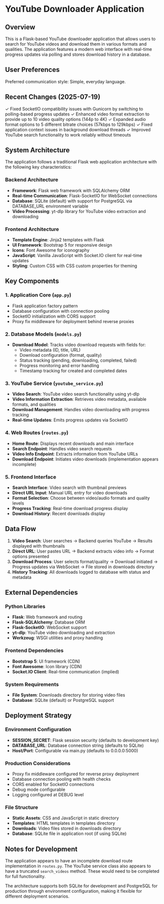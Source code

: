 # YouTube Downloader Application

## Overview

This is a Flask-based YouTube downloader application that allows users to search for YouTube videos and download them in various formats and qualities. The application features a modern web interface with real-time progress updates via polling and stores download history in a database.

## User Preferences

Preferred communication style: Simple, everyday language.

## Recent Changes (2025-07-19)

✓ Fixed SocketIO compatibility issues with Gunicorn by switching to polling-based progress updates
✓ Enhanced video format extraction to provide up to 10 video quality options (144p to 4K)
✓ Expanded audio format options to 5 different bitrate choices (57kbps to 129kbps)
✓ Fixed application context issues in background download threads
✓ Improved YouTube search functionality to work reliably without timeouts

## System Architecture

The application follows a traditional Flask web application architecture with the following key characteristics:

### Backend Architecture
- **Framework**: Flask web framework with SQLAlchemy ORM
- **Real-time Communication**: Flask-SocketIO for WebSocket connections
- **Database**: SQLite (default) with support for PostgreSQL via DATABASE_URL environment variable
- **Video Processing**: yt-dlp library for YouTube video extraction and downloading

### Frontend Architecture
- **Template Engine**: Jinja2 templates with Flask
- **UI Framework**: Bootstrap 5 for responsive design
- **Icons**: Font Awesome for iconography
- **JavaScript**: Vanilla JavaScript with Socket.IO client for real-time updates
- **Styling**: Custom CSS with CSS custom properties for theming

## Key Components

### 1. Application Core (`app.py`)
- Flask application factory pattern
- Database configuration with connection pooling
- SocketIO initialization with CORS support
- Proxy fix middleware for deployment behind reverse proxies

### 2. Database Models (`models.py`)
- **Download Model**: Tracks video download requests with fields for:
  - Video metadata (ID, title, URL)
  - Download configuration (format, quality)
  - Status tracking (pending, downloading, completed, failed)
  - Progress monitoring and error handling
  - Timestamp tracking for created and completed dates

### 3. YouTube Service (`youtube_service.py`)
- **Video Search**: YouTube video search functionality using yt-dlp
- **Video Information Extraction**: Retrieves video metadata, available formats, and qualities
- **Download Management**: Handles video downloading with progress tracking
- **Real-time Updates**: Emits progress updates via SocketIO

### 4. Web Routes (`routes.py`)
- **Home Route**: Displays recent downloads and main interface
- **Search Endpoint**: Handles video search requests
- **Video Info Endpoint**: Extracts information from YouTube URLs
- **Download Endpoint**: Initiates video downloads (implementation appears incomplete)

### 5. Frontend Interface
- **Search Interface**: Video search with thumbnail previews
- **Direct URL Input**: Manual URL entry for video downloads
- **Format Selection**: Choose between video/audio formats and quality levels
- **Progress Tracking**: Real-time download progress display
- **Download History**: Recent downloads display

## Data Flow

1. **Video Search**: User searches → Backend queries YouTube → Results displayed with thumbnails
2. **Direct URL**: User pastes URL → Backend extracts video info → Format options presented
3. **Download Process**: User selects format/quality → Download initiated → Progress updates via WebSocket → File stored in downloads directory
4. **History Tracking**: All downloads logged to database with status and metadata

## External Dependencies

### Python Libraries
- **Flask**: Web framework and routing
- **Flask-SQLAlchemy**: Database ORM
- **Flask-SocketIO**: WebSocket support
- **yt-dlp**: YouTube video downloading and extraction
- **Werkzeug**: WSGI utilities and proxy handling

### Frontend Dependencies
- **Bootstrap 5**: UI framework (CDN)
- **Font Awesome**: Icon library (CDN)
- **Socket.IO Client**: Real-time communication (implied)

### System Requirements
- **File System**: Downloads directory for storing video files
- **Database**: SQLite (default) or PostgreSQL support

## Deployment Strategy

### Environment Configuration
- **SESSION_SECRET**: Flask session security (defaults to development key)
- **DATABASE_URL**: Database connection string (defaults to SQLite)
- **Host/Port**: Configurable via main.py (defaults to 0.0.0.0:5000)

### Production Considerations
- Proxy fix middleware configured for reverse proxy deployment
- Database connection pooling with health checks
- CORS enabled for SocketIO connections
- Debug mode configurable
- Logging configured at DEBUG level

### File Structure
- **Static Assets**: CSS and JavaScript in static directory
- **Templates**: HTML templates in templates directory
- **Downloads**: Video files stored in downloads directory
- **Database**: SQLite file in application root (if using SQLite)

## Notes for Development

The application appears to have an incomplete download route implementation in `routes.py`. The YouTube service class also appears to have a truncated `search_videos` method. These would need to be completed for full functionality.

The architecture supports both SQLite for development and PostgreSQL for production through environment configuration, making it flexible for different deployment scenarios.